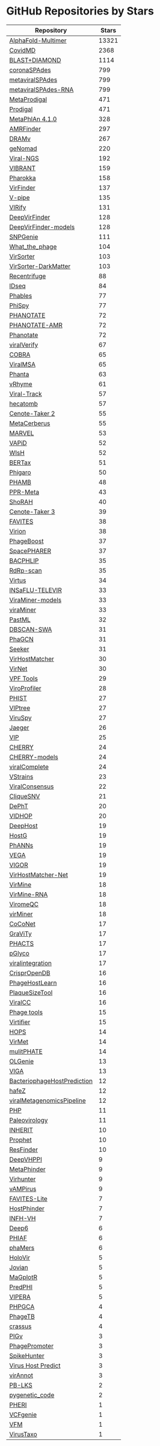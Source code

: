 # GitHub Repositories by Stars

| Repository | Stars |
|------------|-------|
| [AlphaFold-Multimer](https://github.com/deepmind/alphafold) | 13321 |
| [CovidMD](https://github.com/lammps/lammps) | 2368 |
| [BLAST+DIAMOND](https://github.com/bbuchfink/diamond) | 1114 |
| [coronaSPAdes](https://github.com/ablab/spades/tree/metaviral_publication) | 799 |
| [metaviralSPAdes](https://github.com/ablab/spades/tree/metaviral_publication) | 799 |
| [metaviralSPAdes-RNA](https://github.com/ablab/spades) | 799 |
| [MetaProdigal](https://github.com/hyattpd/Prodigal) | 471 |
| [Prodigal](https://github.com/hyattpd/Prodigal) | 471 |
| [MetaPhlAn 4.1.0](https://github.com/biobakery/MetaPhlAn/releases/tag/4.1.0) | 328 |
| [AMRFinder](https://github.com/ncbi/amr) | 297 |
| [DRAMv](https://github.com/WrightonLabCSU/DRAM) | 267 |
| [geNomad](https://github.com/apcamargo/genomad) | 220 |
| [Viral-NGS](https://github.com/broadinstitute/viral-ngs) | 192 |
| [VIBRANT](https://github.com/AnantharamanLab/VIBRANT) | 159 |
| [Pharokka](https://github.com/gbouras13/pharokka) | 158 |
| [VirFinder](https://github.com/jessieren/VirFinder) | 137 |
| [V-pipe](https://github.com/cbg-ethz/V-pipe) | 135 |
| [VIRify](https://github.com/EBI-Metagenomics/emg-viral-pipeline) | 131 |
| [DeepVirFinder](https://github.com/jessieren/DeepVirFinder) | 128 |
| [DeepVirFinder-models](https://github.com/jessieren/DeepVirFinder/tree/master/models) | 128 |
| [SNPGenie](https://github.com/chasewnelson/snpgenie) | 111 |
| [What_the_phage](https://github.com/replikation/What_the_Phage) | 104 |
| [VirSorter](https://github.com/simroux/VirSorter) | 103 |
| [VirSorter-DarkMatter](https://github.com/simroux/VirSorter) | 103 |
| [Recentrifuge](https://github.com/khyox/recentrifuge) | 88 |
| [IDseq](https://github.com/chanzuckerberg/idseq-web) | 84 |
| [Phables](https://github.com/Vini2/phables) | 77 |
| [PhiSpy](https://github.com/linsalrob/PhiSpy) | 77 |
| [PHANOTATE](https://github.com/deprekate/PHANOTATE) | 72 |
| [PHANOTATE-AMR](https://github.com/deprekate/PHANOTATE) | 72 |
| [Phanotate](https://github.com/deprekate/PHANOTATE) | 72 |
| [viralVerify](https://github.com/ablab/viralVerify/) | 67 |
| [COBRA](https://github.com/linxingchen/cobra) | 65 |
| [ViralMSA](https://github.com/niemasd/ViralMSA) | 65 |
| [Phanta](https://github.com/bhattlab/phanta) | 63 |
| [vRhyme](https://github.com/AnantharamanLab/vRhyme) | 61 |
| [Viral-Track](https://github.com/PierreBSC/Viral-Track) | 57 |
| [hecatomb](https://github.com/shandley/hecatomb) | 57 |
| [Cenote-Taker 2](https://github.com/mtisza1/Cenote-Taker2) | 55 |
| [MetaCerberus](https://github.com/raw-lab/MetaCerberus) | 55 |
| [MARVEL](https://github.com/LaboratorioBioinformatica/MARVEL) | 53 |
| [VAPiD](https://github.com/rcs333/VAPiD) | 52 |
| [WIsH](https://github.com/soedinglab/WIsH) | 52 |
| [BERTax](https://github.com/f-kretschmer/bertax) | 51 |
| [Phigaro](https://github.com/bobeobibo/phigaro) | 50 |
| [PHAMB](https://github.com/RasmussenLab/phamb) | 48 |
| [PPR-Meta](https://github.com/zhenchengfang/PPR-Meta) | 43 |
| [ShoRAH](https://github.com/cbg-ethz/shorah) | 40 |
| [Cenote-Taker 3](https://github.com/mtisza1/Cenote-Taker3) | 39 |
| [FAVITES](https://github.com/niemasd/FAVITES) | 38 |
| [Virion](https://github.com/viralemergence/virion) | 38 |
| [PhageBoost](https://github.com/ku-cbd/PhageBoost) | 37 |
| [SpacePHARER](https://github.com/soedinglab/spacepharer) | 37 |
| [BACPHLIP](https://github.com/adamhockenberry/bacphlip) | 35 |
| [RdRp-scan](https://github.com/JustineCharon/RdRp-scan/) | 35 |
| [Virtus](https://github.com/yyoshiaki/VIRTUS) | 34 |
| [INSaFLU-TELEVIR](https://github.com/INSaFLU/INSaFLU) | 33 |
| [ViraMiner-models](https://github.com/NeuroCSUT/ViraMiner) | 33 |
| [viraMiner](https://github.com/NeuroCSUT/ViraMiner) | 33 |
| [PastML](https://github.com/evolbioinfo/pastml) | 32 |
| [DBSCAN-SWA](https://github.com/HIT-ImmunologyLab/DBSCAN-SWA/) | 31 |
| [PhaGCN](https://github.com/KennthShang/PhaGCN) | 31 |
| [Seeker](https://github.com/gussow/seeker) | 31 |
| [VirHostMatcher](https://github.com/jessieren/VirHostMatcher) | 30 |
| [VirNet](https://github.com/alyosama/virnet) | 30 |
| [VPF Tools](https://github.com/biocom-uib/vpf-tools) | 29 |
| [ViroProfiler](https://github.com/deng-lab/viroprofiler) | 28 |
| [PHIST](https://github.com/refresh-bio/phist) | 27 |
| [VIPtree](https://github.com/yosuken/ViPTreeGen) | 27 |
| [ViruSpy](https://github.com/NCBI-Hackathons/ViruSpy) | 27 |
| [Jaeger](https://github.com/Yasas1994/Jaeger) | 26 |
| [VIP](https://github.com/keylabivdc/VIP/) | 25 |
| [CHERRY](https://github.com/KennthShang/CHERRY) | 24 |
| [CHERRY-models](https://github.com/KennthShang/CHERRY) | 24 |
| [viralComplete](https://github.com/ablab/viralComplete/) | 24 |
| [VStrains](https://github.com/metagentools/VStrains) | 23 |
| [ViralConsensus](https://github.com/niemasd/ViralConsensus) | 22 |
| [CliqueSNV](https://github.com/vtsyvina/CliqueSNV) | 21 |
| [DePhT](https://github.com/chg60/DEPhT) | 20 |
| [VIDHOP](https://github.com/flomock/vidhop) | 20 |
| [DeepHost](https://github.com/deepomicslab/DeepHost) | 19 |
| [HostG](https://github.com/KennthShang/HostG) | 19 |
| [PhANNs](https://github.com/Adrian-Cantu/PhANNs) | 19 |
| [VEGA](https://github.com/pauloluniyi/VGEA) | 19 |
| [VIGOR](https://github.com/JCVenterInstitute/VIGOR4) | 19 |
| [VirHostMatcher-Net](https://github.com/WeiliWw/VirHostMatcher-Net) | 19 |
| [VirMine](https://github.com/thatzopoulos/virMine) | 18 |
| [VirMine-RNA](https://github.com/thatzopoulos/virMine) | 18 |
| [ViromeQC](https://github.com/SegataLab/viromeqc) | 18 |
| [virMiner](https://github.com/TingtZHENG/VirMiner) | 18 |
| [CoCoNet](https://github.com/Puumanamana/CoCoNet) | 17 |
| [GraViTy](https://github.com/PAiewsakun/GRAViTy) | 17 |
| [PHACTS](https://github.com/deprekate/PHACTS) | 17 |
| [pGlyco](https://github.com/pFindStudio/pGlyco3) | 17 |
| [viralintegration](https://github.com/nf-core/viralintegration) | 17 |
| [CrisprOpenDB](https://github.com/edzuf/CrisprOpenDB) | 16 |
| [PhageHostLearn](https://github.com/dimiboeckaerts/PhageHostLearn) | 16 |
| [PlaqueSizeTool](https://github.com/ellinium/plaque_size_tool) | 16 |
| [ViralCC](https://github.com/dyxstat/ViralCC) | 16 |
| [Phage tools](https://github.com/sxh1136/Phage_tools) | 15 |
| [Virtifier](https://github.com/crazyinter/Seq2Vec) | 15 |
| [HOPS](https://github.com/rhuebler/HOPS) | 14 |
| [VirMet](https://github.com/medvir/VirMet) | 14 |
| [mulitPHATE](https://github.com/carolzhou/multiPhATE) | 14 |
| [OLGenie](https://github.com/chasewnelson/OLGenie) | 13 |
| [VIGA](https://github.com/viralInformatics/VIGA) | 13 |
| [BacteriophageHostPrediction](https://github.com/dimiboeckaerts/BacteriophageHostPrediction) | 12 |
| [hafeZ](https://github.com/Chrisjrt/hafeZ) | 12 |
| [viralMetagenomicsPipeline](https://github.com/wclose/viralMetagenomicsPipeline) | 12 |
| [PHP](https://github.com/congyulu-bioinfo/PHP) | 11 |
| [Paleovirology](https://github.com/giffordlabcvr/DIGS-tool) | 11 |
| [INHERIT](https://github.com/Celestial-Bai/INHERIT) | 10 |
| [Prophet](https://github.com/jaumlrc/ProphET) | 10 |
| [ResFinder](https://github.com/cadms/resfinder) | 10 |
| [DeepVHPPI](https://github.com/QData/DeepVHPPI) | 9 |
| [MetaPhinder](https://github.com/vanessajurtz/MetaPhinder) | 9 |
| [Virhunter](https://github.com/cbib/virhunter) | 9 |
| [vAMPirus](https://github.com/Aveglia/vAMPirus) | 9 |
| [FAVITES-Lite](https://github.com/niemasd/FAVITES-Lite) | 7 |
| [HostPhinder](https://github.com/julvi/HostPhinder) | 7 |
| [INFH-VH](https://github.com/liudan111/ILMF-VH) | 7 |
| [Deep6](https://github.com/janfelix/Deep6) | 6 |
| [PHIAF](https://github.com/BioMedicalBigDataMiningLab/PHIAF) | 6 |
| [phaMers](https://github.com/jondeaton/PhaMers) | 6 |
| [HoloVir](https://github.com/plaffy/HoloVir) | 5 |
| [Jovian](https://github.com/DennisSchmitz/Jovian) | 5 |
| [MaGplotR](https://github.com/alematia/MaGplotR) | 5 |
| [PredPHI](https://github.com/xialab-ahu/PredPHI) | 5 |
| [VIPERA](https://github.com/PathoGenOmics-Lab/VIPERA) | 5 |
| [PHPGCA](https://github.com/JunPeng-Zhong/PHPGCA) | 4 |
| [PhageTB](https://github.com/raghavagps/phagetb) | 4 |
| [crassus](https://github.com/dcarrillox/CrassUS) | 4 |
| [PIGv](https://github.com/BenMinch/PIGv) | 3 |
| [PhagePromoter](https://github.com/martaS95/PhagePromoter) | 3 |
| [SpikeHunter](https://github.com/nlm-irp-jianglab/SpikeHunter) | 3 |
| [Virus Host Predict](https://github.com/youngfran/virus_host_predict) | 3 |
| [virAnnot](https://github.com/marieBvr/virAnnot) | 3 |
| [PB-LKS](https://github.com/wanchunnie/PB-LKS) | 2 |
| [pygenetic_code](https://github.com/linsalrob/genetic_codes/) | 2 |
| [PHERI](https://github.com/andynet/pheri) | 1 |
| [VCFgenie](https://github.com/chasewnelson/VCFgenie) | 1 |
| [VFM](https://github.com/liuql2019/VFM) | 1 |
| [VirusTaxo](https://github.com/nahid18/virustaxo-wf) | 1 |
